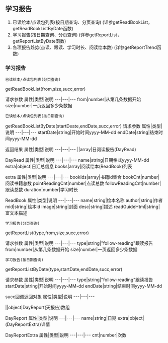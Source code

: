 ## 学习报告
  1. 已读绘本/点读包列表(按日期查询、分页查询)	(详参getReadBookList，getReadBookListByDate函数)
  2. 学习报告(按日期查询、分页查询)	(详参getReportList，getReportListByDate函数)
  3. 各项报告趋势(点读、跟读、学习时长、阅读绘本数)	(详参getReportTrend函数)

###  学习报告
```
已读绘本/点读包列表(分页查询)
```
getReadBookList(from,size,succ,error)

请求参数
属性|类型|说明
---|---|---
from|number|从第几条数据开始
size|number|一页返回多少条数据

```
已读绘本/点读包列表(按日期查询)
```
getReadBookListByDate(startDeate,endDate,succ,error)
请求参数
属性|类型|说明
---|---|---
startDate|string|开始时间yyyy-MM-dd
endDate|string|结束时间yyyy-MM-dd


返回结果
属性|类型|说明
---|---|---
||array|日阅读报告(DayRead)

DayRead
属性|类型|说明
---|---|---
name|string|日期格式yyyy-MM-dd
extra|object|日汇总信息
books|array|阅读绘本(ReadBook)列表

extra
属性|类型|说明
---|---|---
bookIds|array|书籍id集合
bookCnt|number|阅读书籍总数
pointReadingCnt|number|点读总数
followReadingCnt|number|跟读总数
duration|number|学习时长

ReadBook
属性|类型|说明
---|---|---
name|string|绘本名称
author|string|作者
mid|string|绘本id
image|string|封面
desc|string|描述
readGuideHtml|string|富文本描述

```
学习报告(分页查询)
```
getReportList(type,from,size,succ,error)

请求参数
属性|类型|说明
---|---|---
type|string|"follow-reading"跟读报告
from|number|从第几条数据开始
size|number|一页返回多少条数据

```
学习报告(按日期查询)
```
getReportListByDate(type,startDate,endDate,succ,error)

请求参数
属性|类型|说明
---|---|---
type|string|"follow-reading"跟读报告
startDate|string|开始时间yyyy-MM-dd
endDate|string|结束时间yyyy-MM-dd


succ回调返回对象
属性|类型|说明
---|---|---

||object|DayReport(天报告)数组

DayReport
属性|类型|说明
---|---|---
name|string|日期
extra|object|(DayReportExtra)详情

DayReportExtra
属性|类型|说明
---|---|---
cnt|number|次数

